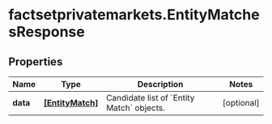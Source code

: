 # factsetprivatemarkets.EntityMatchesResponse

## Properties

Name | Type | Description | Notes
------------ | ------------- | ------------- | -------------
**data** | [**[EntityMatch]**](EntityMatch.md) | Candidate list of &#x60;Entity Match&#x60; objects. | [optional] 


